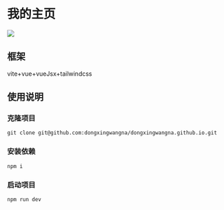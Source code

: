 # 我的主页

![](./assets/my-home.png)

## 框架

vite+vue+vueJsx+tailwindcss

## 使用说明

### 克隆项目

```shell
git clone git@github.com:dongxingwangna/dongxingwangna.github.io.git
```

### 安装依赖

```shell
npm i
```

### 启动项目

```shell
npm run dev
```